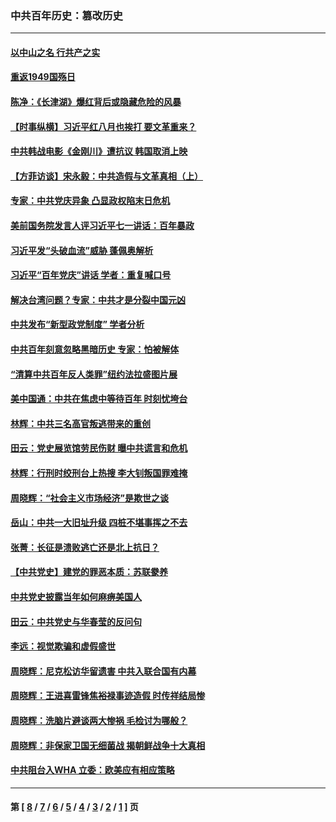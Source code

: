 ### 中共百年历史：篡改历史
---
#### [以中山之名 行共产之实](../../pages/nf1176115/n13346437.md?11100430) 
#### [重返1949国殇日](../../pages/nf1176115/n13346372.md?11100430) 
#### [陈净：《长津湖》爆红背后或隐藏危险的风暴](../../pages/nf1176115/n13314364.md?11100430) 
#### [【时事纵横】习近平红八月也挨打 要文革重来？](../../pages/nf1176115/n13231393.md?11100430) 
#### [中共韩战电影《金刚川》遭抗议 韩国取消上映](../../pages/nf1176115/n13219114.md?11100430) 
#### [【方菲访谈】宋永毅：中共造假与文革真相（上）](../../pages/nf1176115/n13200760.md?11100430) 
#### [专家：中共党庆异象 凸显政权陷末日危机](../../pages/nf1176115/n13067084.md?11100430) 
#### [美前国务院发言人评习近平七一讲话：百年暴政](../../pages/nf1176115/n13066986.md?11100430) 
#### [习近平发“头破血流”威胁 蓬佩奥解析](../../pages/nf1176115/n13063604.md?11100430) 
#### [习近平“百年党庆”讲话 学者：重复喊口号](../../pages/nf1176115/n13061411.md?11100430) 
#### [解决台湾问题？专家：中共才是分裂中国元凶](../../pages/nf1176115/n13060811.md?11100430) 
#### [中共发布“新型政党制度” 学者分析](../../pages/nf1176115/n13056354.md?11100430) 
#### [中共百年刻意忽略黑暗历史 专家：怕被解体](../../pages/nf1176115/n13056056.md?11100430) 
#### [“清算中共百年反人类罪”纽约法拉盛图片展](../../pages/nf1176115/n13052220.md?11100430) 
#### [美中国通：中共在焦虑中等待百年 时刻忧垮台](../../pages/nf1176115/n13048820.md?11100430) 
#### [林辉：中共三名高官叛逃带来的重创](../../pages/nf1176115/n13035206.md?11100430) 
#### [田云：党史展览馆劳民伤财 曝中共谎言和危机](../../pages/nf1176115/n13033900.md?11100430) 
#### [林辉：行刑时绞刑台上热搜 李大钊叛国罪难掩](../../pages/nf1176115/n13031965.md?11100430) 
#### [周晓辉：“社会主义市场经济”是欺世之谈](../../pages/nf1176115/n13024090.md?11100430) 
#### [岳山：中共一大旧址升级 四桩不堪事挥之不去](../../pages/nf1176115/n13021697.md?11100430) 
#### [张菁：长征是溃败逃亡还是北上抗日？](../../pages/nf1176115/n13020585.md?11100430) 
#### [【中共党史】建党的罪恶本质：苏联豢养](../../pages/nf1176115/n13011888.md?11100430) 
#### [中共党史披露当年如何麻痹美国人](../../pages/nf1176115/n12966400.md?11100430) 
#### [田云：中共党史与华春莹的反问句](../../pages/nf1176115/n12765178.md?11100430) 
#### [李远：视觉欺骗和虚假盛世](../../pages/nf1176115/n12993376.md?11100430) 
#### [周晓辉：尼克松访华留遗害 中共入联合国有内幕](../../pages/nf1176115/n12991422.md?11100430) 
#### [周晓辉：王进喜雷锋焦裕禄事迹造假 时传祥结局惨](../../pages/nf1176115/n12985497.md?11100430) 
#### [周晓辉：洗脑片避谈两大惨祸 毛检讨为哪般？](../../pages/nf1176115/n12971285.md?11100430) 
#### [周晓辉：非保家卫国无细菌战 揭朝鲜战争十大真相](../../pages/nf1176115/n12954161.md?11100430) 
#### [中共阻台入WHA 立委：欧美应有相应策略](../../pages/nf1176115/n12939343.md?11100430) 

---
#### 第 [ [8](./8.md?11100430) / [7](./7.md?11100430) / [6](./6.md?11100430) / [5](./5.md?11100430) / [4](./4.md?11100430) / [3](./3.md?11100430) / [2](./2.md?11100430) / [1](./1.md?11100430) ] 页
